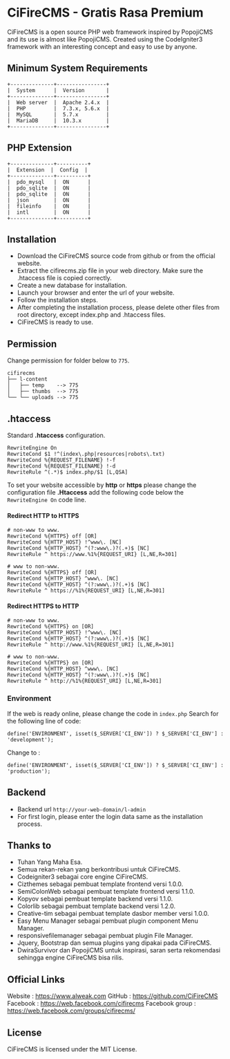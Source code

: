 # CiFireCMS - Gratis Rasa Premium
CiFireCMS is a open source PHP web framework inspired by PopojiCMS and its use is almost like PopojiCMS. Created using the CodeIgniter3 framework with an interesting concept and easy to use by anyone.


## Minimum System Requirements
```
+--------------+----------------+
|  System      |  Version       |
+--------------+----------------+
|  Web server  |  Apache 2.4.x  |
|  PHP         |  7.3.x, 5.6.x  |
|  MySQL       |  5.7.x         |
|  MariaDB     |  10.3.x        |
+--------------+----------------+
```


## PHP Extension
```
+--------------+----------+
|  Extension  |  Config  |
+--------------+----------+
|  pdo_mysql   |  ON      |
|  pdo_sqlite  |  ON      |
|  pdo_sqlite  |  ON      |
|  json        |  ON      |
|  fileinfo    |  ON      |
|  intl        |  ON      |
+--------------+----------+
```


## Installation
- Download the CiFireCMS source code from github or from the official website.
- Extract the cifirecms.zip file in your web directory. Make sure the .htaccess file is copied correctly.
- Create a new database for installation.
- Launch your browser and enter the url of your website.
- Follow the installation steps.
- After completing the installation process, please delete other files from root directory, except index.php and .htaccess files.
- CiFireCMS is ready to use.


## Permission
Change permission for folder below to ``775``.
```
cifirecms
├── l-content
│   ├── temp    --> 775
│   ├── thumbs  --> 775
└── └── uploads --> 775
```

## .htaccess
Standard **.htaccess** configuration.
```
RewriteEngine On
RewriteCond $1 !^(index\.php|resources|robots\.txt)
RewriteCond %{REQUEST_FILENAME} !-f
RewriteCond %{REQUEST_FILENAME} !-d
RewriteRule ^(.*)$ index.php/$1 [L,QSA]
```

To set your website accessible by **http** or **https** please change the configuration file **.Htaccess** add the following code below the ``RewriteEngine On`` code line.


#### Redirect HTTP to HTTPS

```
# non-www to www.
RewriteCond %{HTTPS} off [OR]
RewriteCond %{HTTP_HOST} !^www\. [NC]
RewriteCond %{HTTP_HOST} ^(?:www\.)?(.+)$ [NC]
RewriteRule ^ https://www.%1%{REQUEST_URI} [L,NE,R=301]

# www to non-www.
RewriteCond %{HTTPS} off [OR]
RewriteCond %{HTTP_HOST} ^www\. [NC]
RewriteCond %{HTTP_HOST} ^(?:www\.)?(.+)$ [NC]
RewriteRule ^ https://%1%{REQUEST_URI} [L,NE,R=301]
```

#### Redirect HTTPS to HTTP
```
# non-www to www.
RewriteCond %{HTTPS} on [OR]
RewriteCond %{HTTP_HOST} !^www\. [NC]
RewriteCond %{HTTP_HOST} ^(?:www\.)?(.+)$ [NC]
RewriteRule ^ http://www.%1%{REQUEST_URI} [L,NE,R=301]

# www to non-www.
RewriteCond %{HTTPS} on [OR]
RewriteCond %{HTTP_HOST} ^www\. [NC]
RewriteCond %{HTTP_HOST} ^(?:www\.)?(.+)$ [NC]
RewriteRule ^ http://%1%{REQUEST_URI} [L,NE,R=301]
```

### Environment
If the web is ready online, please change the code in ``index.php`` Search for the following line of code:
```
define('ENVIRONMENT', isset($_SERVER['CI_ENV']) ? $_SERVER['CI_ENV'] : 'development');
```
Change to :
```
define('ENVIRONMENT', isset($_SERVER['CI_ENV']) ? $_SERVER['CI_ENV'] : 'production');
```


## Backend

* Backend url ``http://your-web-domain/l-admin``
* For first login, please enter the login data same as the installation process.


## Thanks to
- Tuhan Yang Maha Esa.
- Semua rekan-rekan yang berkontribusi untuk CiFireCMS.
- Codeigniter3 sebagai core engine CiFireCMS.
- Cizthemes sebagai pembuat template frontend versi 1.0.0.
- SemiColonWeb sebagai pembuat template frontend versi 1.1.0.
- Kopyov sebagai pembuat template backend versi 1.1.0.
- Colorlib sebagai pembuat template backend versi 1.2.0.
- Creative-tim sebagai pembuat template dasbor member versi 1.0.0.
- Easy Menu Manager sebagai pembuat plugin component Menu Manager.
- responsivefilemanager sebagai pembuat plugin File Manager.
- Jquery, Bootstrap dan semua plugins yang dipakai pada CiFireCMS.
- DwiraSurvivor dan PopojiCMS untuk inspirasi, saran serta rekomendasi sehingga engine CiFireCMS bisa rilis.


## Official Links
Website        : https://www.alweak.com
GitHub         : https://github.com/CiFireCMS
Facebook       : https://web.facebook.com/cifirecms
Facebook group : https://web.facebook.com/groups/cifirecms/


## License
CiFireCMS is licensed under the MIT License.